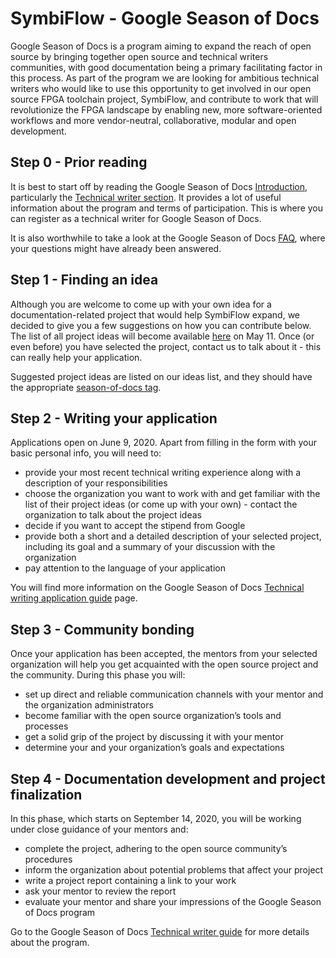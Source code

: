 # SymbiFlow - Google Season of Docs

Google Season of Docs is a program aiming to expand the reach of open source
by bringing together open source and technical writers communities, with good
documentation being a primary facilitating factor in this process. As part of
the program we are looking for ambitious technical writers who would like to
use this opportunity to get involved in our open source FPGA toolchain project,
SymbiFlow, and contribute to work that will revolutionize the FPGA landscape
by enabling new, more software-oriented workflows and more vendor-neutral,
collaborative, modular and open development.

## Step 0 - Prior reading

It is best to start off by reading the Google Season of Docs
[Introduction](https://developers.google.com/season-of-docs/docs),
particularly the
[Technical writer section](https://developers.google.com/season-of-docs/docs/tech-writer-guide).
It provides a lot of useful information about the program and terms of
participation. This is where you can register as a technical writer for
Google Season of Docs.

It is also worthwhile to take a look at the Google Season of Docs
[FAQ](https://developers.google.com/season-of-docs/docs/faq),
where your questions might have already been answered.

## Step 1 - Finding an idea

Although you are welcome to come up with your own idea for a documentation-related
project that would help SymbiFlow expand, we decided to give you a few
suggestions on how you can contribute below. The list of all project ideas will
become available [here](https://developers.google.com/season-of-docs/docs/participants)
on May 11. Once (or even before) you have selected the project, contact us
to talk about it - this can really help your application.

Suggested project ideas are listed on our ideas list, and they should have the appropriate
[season-of-docs tag](https://github.com/SymbiFlow/ideas/labels/season-of-docs).

## Step 2 - Writing your application

Applications open on June 9, 2020. Apart from filling in the form with your
basic personal info, you will need to:

 * provide your most recent technical writing experience along with
   a description of your responsibilities
 * choose the organization you want to work with and get familiar with
   the list of their project ideas (or come up with your own) - contact
   the organization to talk about the project ideas
 * decide if you want to accept the stipend from Google
 * provide both a short and a detailed description of your selected project,
   including its goal and a summary of your discussion with the organization
 * pay attention to the language of your application

You will find more information on the Google Season of Docs
[Technical writing application guide](https://developers.google.com/season-of-docs/docs/tech-writer-application-hints) page.

## Step 3 - Community bonding

Once your application has been accepted, the mentors from your selected
organization will help you get acquainted with the open source project
and the community. During this phase you will:

 * set up direct and reliable communication channels with your mentor
   and the organization administrators
 * become familiar with the open source organization’s tools and processes
 * get a solid grip of the project by discussing it with your mentor
 * determine your and your organization’s goals and expectations

## Step 4 - Documentation development and project finalization

In this phase, which starts on September 14, 2020, you will be working under
close guidance of your mentors and:

 * complete the project, adhering to the open source community’s procedures
 * inform the organization about potential problems that affect your project
 * write a project report containing a link to your work
 * ask your mentor to review the report
 * evaluate your mentor and share your impressions of the Google Season of Docs
   program

Go to the Google Season of Docs
[Technical writer guide](https://developers.google.com/season-of-docs/docs/tech-writer-guide)
for more details about the program.

